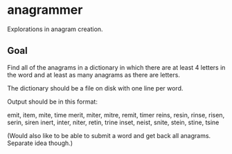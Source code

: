 # anagrammer
Explorations in anagram creation.

Goal
----
Find all of the anagrams in a dictionary in which there are at least 4 letters in the word and at least as many anagrams as there are letters.

The dictionary should be a file on disk with one line per word. 

Output should be in this format:

emit, item, mite, time
merit, miter, mitre, remit, timer
reins, resin, rinse, risen, serin, siren
inert, inter, niter, retin, trine
inset, neist, snite, stein, stine, tsine

(Would also like to be able to submit a word and get back all anagrams.  Separate idea though.)
